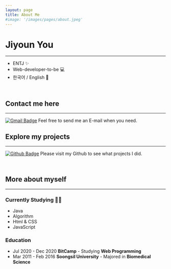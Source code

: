 ```yaml
---
layout: page
title: About Me
#image: '/images/pages/about.jpeg'
---
```


# Jiyoun You
-------
- ENTJ ✨
- Web-developer-to-be 💻
- 한국어 / English 💬 

<br>  

## Contact me here
-------
[![Gmail Badge](https://img.shields.io/badge/Gmail-d14836?style=flat-square&logo=Gmail&logoColor=white&link=mailto:younny418@gmail.com)](mailto:younny418@gmail.com) Feel free to send me an E-mail when you need.  

## Explore my projects
-------
[![Github Badge](https://img.shields.io/badge/-Github-black?style=flat-square&logo=0E9648&link=https://github.com/jiyounyou/)](https://github.com/jiyounyou) Please visit my Github to see what projects I did.  

<br>  

## More about myself
-------
### Currently Studying ✍🏻
- Java
- Algorithm
- Html & CSS
- JavaScript

### Education
- Jul 2020 - Dec 2020 **BitCamp** - Studying **Web Programming**
- Mar 2011 - Feb 2016 **Soongsil University** - Majored in **Biomedical Science**  
